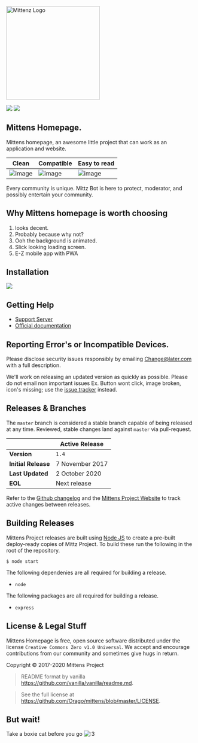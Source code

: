 <img src="https://cdn.glitch.com/65f81ac1-5972-4a88-a61a-62585d79cfc0%2Fboxie-2048px.png" alt="Mittenz Logo" height=250 width=250/>

[![](https://img.shields.io/github/license/orago/mittz-bot.svg)](https://github.com/orago/mittens/blob/master/LICENSE)
![](https://img.shields.io/github/commits-since/orago/mittens/master.svg)

## Mittens Homepage.

Mittens homepage, an awesome little project that can work as an application and website.

| Clean                                                                                                         | Compatible                                                                                                   | Easy to read                                                                                                     |
| ------------------------------------------------------------------------------------------------------------- | ------------------------------------------------------------------------------------------------------------- | ------------------------------------------------------------------------------------------------------------- |
| ![image](https://raw.githubusercontent.com/Orago/mittens/master/assets/images/screenshots/Screenshot%202020-10-02%20at%201.21.47%20PM.png) | ![image](https://raw.githubusercontent.com/Orago/mittens/master/assets/images/screenshots/Screenshot%202020-10-02%20at%201.27.38%20PM.png) | ![image](https://raw.githubusercontent.com/Orago/mittens/master/assets/images/screenshots/Screenshot%202020-10-02%20at%201.24.56%20PM.png) |

Every community is unique. Mittz Bot is here to protect, moderator, and possibly entertain your community.

## Why Mittens homepage is worth choosing

1. looks decent.
1. Probably because why not?
1. Ooh the background is animated.
1. Slick looking loading screen.
1. E-Z mobile app with PWA

## Installation

<a href="https://heroku.com/deploy?template=https://github.com/orago/mittens" target="_blank"><img src="https://www.herokucdn.com/deploy/button.svg"></a>


## Getting Help

-   [Support Server](http://discord.gg/zzthRpu)
-   [Official documentation](https://mittenscat.herokuapp.com)

## Reporting Error's or Incompatible Devices.

Please disclose security issues responsibly by emailing Change@later.com with a full description.

We'll work on releasing an updated version as quickly as possible.
Please do not email non important issues Ex. Button wont click, image broken, icon's missing; use the [issue tracker](https://github.com/Orago/mittens/issues) instead.

## Releases & Branches

The `master` branch is considered a stable branch capable of being released at any time. Reviewed, stable changes land against `master` via pull-request.

|                     | Active Release |
| ------------------- | -------------- |
| **Version**         | `1.4`          |
| **Initial Release** | 7 November 2017 |
| **Last Updated**    | 2 October 2020 |
| **EOL**             | Next release   |

Refer to the [Github changelog](https://github.com/Orago/mittz-bot/commits/master) and the [Mittens Project Website](https://mittenscat.herokuapp.com/changes/bot/#mittz) to track active changes between releases.

## Building Releases

Mittens Project releases are built using [Node JS](https://http://nodejs.dev/) to create a pre-built deploy-ready copies of Mittz Project. To build these run the following in the root of the repository.

```
$ node start
```

The following dependenies are all required for building a release.

-   `node`

The following packages are all required for building a release.

-   `express`

## License & Legal Stuff

Mittens Homepage is free, open source software distributed under the license `Creative Commons Zero v1.0 Universal`.
We accept and encourage contributions from our community and sometimes give hugs in return.

Copyright © 2017-2020 Mittens Project

> README format by vanilla <Br><https://github.com/vanilla/vanilla/readme.md>.

> See the full license at <Br><https://github.com/Orago/mittens/blob/master/LICENSE>.

## But wait!

Take a boxie cat before you go ![:3](https://raw.githubusercontent.com/Orago/mittens/master/assets/images/boxie-x32-big.png)
